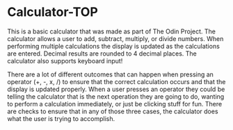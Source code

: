 # Calculator-TOP
This is a basic calculator that was made as part of The Odin Project. The calculator allows a user to add, subtract, multiply, or divide numbers. When performing multiple calculations the display is updated as the calculations are entered. Decimal results are rounded to 4 decimal places.  The calculator also supports keyboard input!

There are a lot of different outcomes that can happen when pressing an operator (+, -, x, /) to ensure that the correct calculation occurs and that the display is updated properly.  When a user presses an operator they could be telling the calculator that is the next operation they are going to do, wanting to perform a calculation immediately, or just be clicking stuff for fun.  There are checks to ensure that in any of those three cases, the calculator does what the user is trying to accomplish.  
